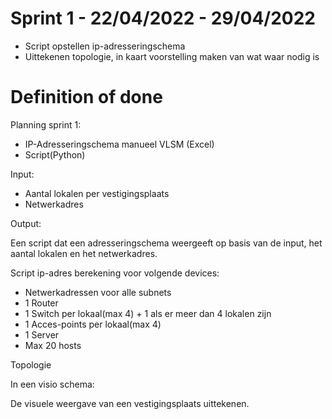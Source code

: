 # Sprint 1 - 22/04/2022 - 29/04/2022

- Script opstellen ip-adresseringschema
- Uittekenen topologie, in kaart voorstelling maken van wat waar nodig is

# Definition of done

Planning sprint 1:

- IP-Adresseringschema manueel VLSM (Excel)
- Script(Python)

Input:

- Aantal lokalen per vestigingsplaats
- Netwerkadres

Output:

Een script dat een adresseringschema weergeeft op basis van de input,
het aantal lokalen en het netwerkadres.


Script ip-adres berekening voor volgende devices:

- Netwerkadressen voor alle subnets
- 1 Router
- 1 Switch per lokaal(max 4) + 1 als er meer dan 4 lokalen zijn
- 1 Acces-points per lokaal(max 4) 
- 1 Server
- Max 20 hosts

Topologie

In een visio schema:

De visuele weergave van een vestigingsplaats uittekenen.

